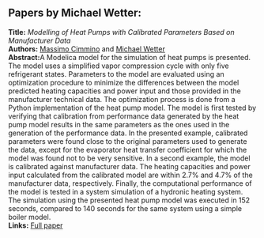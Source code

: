 <h2>Papers by Michael Wetter:</h2>
<p>
<b>Title:</b> <i> Modelling of Heat Pumps with Calibrated Parameters Based on Manufacturer Data </i> <br />
<b>Authors:</b> <a href="../authors/author_44.html">Massimo Cimmino</a> and <a href="../authors/author_298.html">Michael Wetter</a><br />
<b>Abstract:</b>A Modelica model for the simulation of heat pumps is presented. The model uses a simplified vapor compression cycle with only five refrigerant states. Parameters to the model are evaluated using an optimization procedure to minimize the differences between the model predicted heating capacities and power input and those provided in the manufacturer technical data. The optimization process is done from a Python implementation of the heat pump model.
The model is first tested by verifying that calibration from performance data generated by the heat pump model results in the same parameters as the ones used in the generation of the performance data. In the presented example, calibrated parameters were found close to the original parameters used to generate the data, except for the evaporator heat transfer coefficient for which the model was found not to be very sensitive. In a second example, the model is calibrated against manufacturer data. The heating capacities and power input calculated from the calibrated model are within 2.7% and 4.7% of the manufacturer data, respectively. Finally, the computational performance of the model is tested in a system simulation of a hydronic heating system. The simulation using the presented heat pump model was executed in 152 seconds, compared to 140 seconds for the same system using a simple boiler model.<br />
<b>Links:</b> <a href="../submissions/ecp17132219_CimminoWetter.pdf">Full paper</a></p>